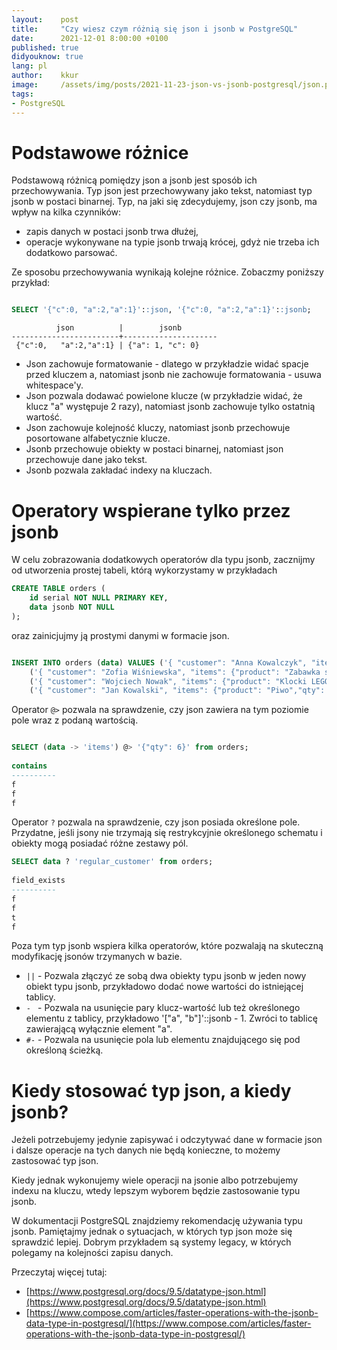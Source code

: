```yaml
---
layout:    post
title:     "Czy wiesz czym różnią się json i jsonb w PostgreSQL"
date:      2021-12-01 8:00:00 +0100
published: true
didyouknow: true
lang: pl
author:    kkur
image:     /assets/img/posts/2021-11-23-json-vs-jsonb-postgresql/json.png
tags:
- PostgreSQL
---
```


# Podstawowe różnice

Podstawową różnicą pomiędzy json a jsonb jest sposób ich przechowywania. Typ json jest przechowywany jako tekst, natomiast typ jsonb w postaci binarnej. Typ, na jaki się zdecydujemy, json czy jsonb, ma wpływ na kilka czynników:

* zapis danych w postaci jsonb trwa dłużej,
* operacje wykonywane na typie jsonb trwają krócej, gdyż nie trzeba ich dodatkowo parsować.

Ze sposobu przechowywania wynikają kolejne różnice. Zobaczmy poniższy przykład:

```sql

SELECT '{"c":0, "a":2,"a":1}'::json, '{"c":0, "a":2,"a":1}'::jsonb;
```

``` 
          json          |        jsonb
------------------------+---------------------
 {"c":0,   "a":2,"a":1} | {"a": 1, "c": 0}
```
* Json zachowuje formatowanie - dlatego w przykładzie widać spacje przed kluczem a, natomiast jsonb nie zachowuje formatowania - usuwa whitespace'y.
* Json pozwala dodawać powielone klucze (w przykładzie widać, że klucz "a" występuje 2 razy), natomiast jsonb zachowuje tylko ostatnią wartość.
* Json zachowuje kolejność kluczy, natomiast jsonb przechowuje posortowane alfabetycznie klucze.
* Jsonb przechowuje obiekty w postaci binarnej, natomiast json przechowuje dane jako tekst.
* Jsonb pozwala zakładać indexy na kluczach.

# Operatory wspierane tylko przez jsonb
W celu zobrazowania dodatkowych operatorów dla typu jsonb, zacznijmy od utworzenia prostej tabeli, którą wykorzystamy w przykładach

```sql
CREATE TABLE orders (
    id serial NOT NULL PRIMARY KEY,
    data jsonb NOT NULL
);
```

oraz zainicjujmy ją prostymi danymi w formacie json.

```sql

INSERT INTO orders (data) VALUES ('{ "customer": "Anna Kowalczyk", "items": {"product": "Pieluchy","qty": 24} }'),
    ('{ "customer": "Zofia Wiśniewska", "items": {"product": "Zabawka samochód","qty": 1} }'),
    ('{ "customer": "Wojciech Nowak", "items": {"product": "Klocki LEGO","qty": "1"}, "regular_customer": true}'),
    ('{ "customer": "Jan Kowalski", "items": {"product": "Piwo","qty": 6}}');
```
Operator `@>` pozwala na sprawdzenie, czy json zawiera na tym poziomie pole wraz z podaną wartością.

```sql

SELECT (data -> 'items') @> '{"qty": 6}' from orders;
  
contains
----------
f
f
f
```

Operator `?` pozwala na sprawdzenie, czy json posiada określone pole. Przydatne, jeśli jsony nie trzymają się restrykcyjnie określonego schematu i obiekty mogą posiadać różne zestawy pól.
```sql
SELECT data ? 'regular_customer' from orders;
  
field_exists
----------
f
f
t
f
```

Poza tym typ jsonb wspiera kilka operatorów, które pozwalają na skuteczną modyfikację jsonów trzymanych w bazie.
* `||` - Pozwala złączyć ze sobą dwa obiekty typu jsonb w jeden nowy obiekt typu jsonb, przykładowo dodać nowe wartości do istniejącej tablicy.
* `- ` - Pozwala na usunięcie pary klucz-wartość lub też określonego elementu z tablicy, przykładowo '["a", "b"]'::jsonb - 1. Zwróci to tablicę zawierającą wyłącznie element "a".
* `#-` - Pozwala na usunięcie pola lub elementu znajdującego się pod określoną ścieżką.

# Kiedy stosować typ json, a kiedy jsonb?
Jeżeli potrzebujemy jedynie zapisywać i odczytywać dane w formacie json i dalsze operacje na tych danych nie będą konieczne, to możemy zastosować typ json.

Kiedy jednak wykonujemy wiele operacji na jsonie albo potrzebujemy indexu na kluczu, wtedy lepszym wyborem będzie zastosowanie typu jsonb.

W dokumentacji PostgreSQL znajdziemy rekomendację używania typu jsonb. Pamiętajmy jednak o sytuacjach, w których typ json może się sprawdzić lepiej. Dobrym przykładem są systemy legacy, w których polegamy na kolejności zapisu danych.

Przeczytaj więcej tutaj:
* [https://www.postgresql.org/docs/9.5/datatype-json.html](https://www.postgresql.org/docs/9.5/datatype-json.html)
* [https://www.compose.com/articles/faster-operations-with-the-jsonb-data-type-in-postgresql/](https://www.compose.com/articles/faster-operations-with-the-jsonb-data-type-in-postgresql/)
